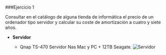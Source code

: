 ###Ejercicio 1

Consultar en el catálogo de alguna tienda de informática el precio de un ordenador tipo servidor y calcular su coste de amortización a cuatro y siete años.

* **Servidor**

	* Qnap TS-470 Servidor Nas Mac y PC + 12TB Seagate.
	![Servidor](http://static.scan.co.uk/images/products/2255847-c.jpg)
